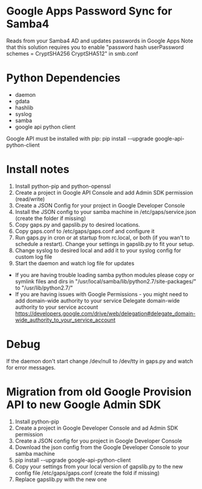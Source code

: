 Google Apps Password Sync for Samba4
===========

Reads from your Samba4 AD and updates passwords in Google Apps 
Note that this solution requires you to enable "password hash userPassword schemes = CryptSHA256 CryptSHA512" in smb.conf

Python Dependencies
===========

- daemon
- gdata
- hashlib
- syslog
- samba
- google api python client

Google API must be installed with pip:
pip install --upgrade google-api-python-client


Install notes
===========

1. Install python-pip and python-openssl
2. Create a project in Google API Console and add Admin SDK permission (read/write)
3. Create a JSON Config for your project in Google Developer Console
4. Install the JSON config to your samba machine in /etc/gaps/service.json (create the folder if missing)
5. Copy gaps.py and gapslib.py to desired locations.
6. Copy gaps.conf to /etc/gaps/gaps.conf and configure it
7. Run gaps.py in cron or at startup from rc.local, or both (if you wan't to schedule a restart). Change your settings in gapslib.py to fit your setup.
8. Change syslog to desired local and add it to your syslog config for custom log file
9. Start the daemon and watch log file for updates


* If you are having trouble loading samba python modules please copy or symlink files and dirs in "/usr/local/samba/lib/python2.7/site-packages/" to "/usr/lib/python2.7/"
* If you are having issues with Google Permissions - you might need to add domain-wide authority to your service
  Delegate domain-wide authority to your service account https://developers.google.com/drive/web/delegation#delegate_domain-wide_authority_to_your_service_account

Debug
===========
If the daemon don't start change /dev/null to /dev/tty in gaps.py and watch for error messages.


Migration from old Google Provision API to new Google Admin SDK
===========
1. Install python-pip
2. Create a project in Google Developer Console and ad Admin SDK permission
3. Create a JSON config for you project in Google Developer Console
4. Download the json config from the Google Developer Console to your samba machine
5. pip install --upgrade google-api-python-client
6. Copy your settings from your local version of gapslib.py to the new config file /etc/gaps/gaps.conf (create the fold if missing)
7. Replace gapslib.py with the new one

